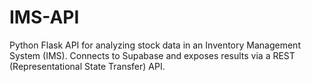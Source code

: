 # IMS-API
Python Flask API for analyzing stock data in an Inventory Management System (IMS). Connects to Supabase and exposes results via a REST (Representational State Transfer) API.
